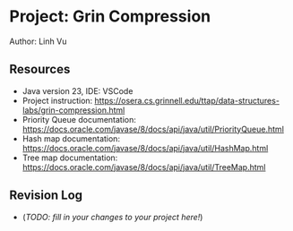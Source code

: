 # Project: Grin Compression

Author: Linh Vu

## Resources

- Java version 23, IDE: VSCode
- Project instruction: https://osera.cs.grinnell.edu/ttap/data-structures-labs/grin-compression.html
- Priority Queue documentation: https://docs.oracle.com/javase/8/docs/api/java/util/PriorityQueue.html
- Hash map documentation: https://docs.oracle.com/javase/8/docs/api/java/util/HashMap.html
- Tree map documentation: https://docs.oracle.com/javase/8/docs/api/java/util/TreeMap.html

## Revision Log

- (_TODO: fill in your changes to your project here!_)
